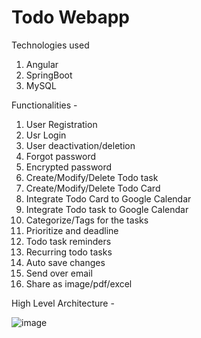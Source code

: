 # Todo Webapp

Technologies used 
1. Angular
2. SpringBoot
3. MySQL

Functionalities -

1. User Registration
2. Usr Login
3. User deactivation/deletion
4. Forgot password
5. Encrypted password
6. Create/Modify/Delete Todo task
7. Create/Modify/Delete Todo Card
8. Integrate Todo Card to Google Calendar
9. Integrate Todo task to Google Calendar
10. Categorize/Tags for the tasks
11. Prioritize and deadline
12. Todo task reminders
13. Recurring todo tasks
14. Auto save changes
15. Send over email
16. Share as image/pdf/excel


High Level Architecture -

![image](https://github.com/parul-sinha/Todo/assets/30214106/c5faa868-cc1c-4be1-855d-593940e9bc38)
